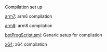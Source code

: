 Compilation set up

[arm7](arm7):
arm6 compilation

[arm8](arm8):
arm8 compilation

[botProgScript.sml](botProgScript.sml):
Generic setup for compilation

[x64](x64):
x64 compilation
